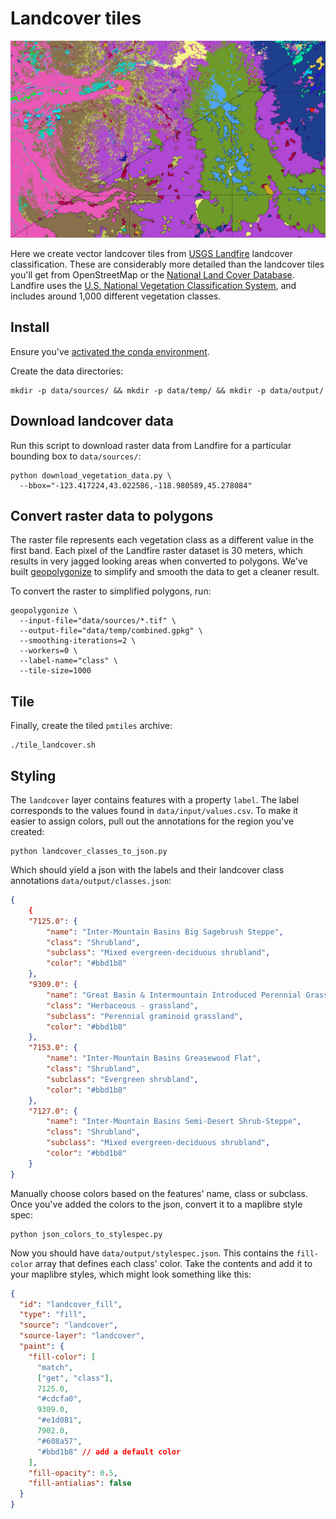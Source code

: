 # Landcover tiles

![Landfire dataset before and after vectorization](landfire.jpg)

Here we create vector landcover tiles from [USGS Landfire](https://landfire.gov/index.php) landcover classification. These are considerably more detailed than the landcover tiles you'll get from OpenStreetMap or the [National Land Cover Database](https://www.usgs.gov/centers/eros/science/national-land-cover-database). Landfire uses the [U.S. National Vegetation Classification System](https://usnvc.org/), and includes around 1,000 different vegetation classes.

## Install

Ensure you've [activated the conda environment](../../README.md#building-datasets).

Create the data directories:

```
mkdir -p data/sources/ && mkdir -p data/temp/ && mkdir -p data/output/
```

## Download landcover data

Run this script to download raster data from Landfire for a particular bounding box to `data/sources/`:

```
python download_vegetation_data.py \
  --bbox="-123.417224,43.022586,-118.980589,45.278084"
```

## Convert raster data to polygons

The raster file represents each vegetation class as a different value in the first band. Each pixel of the Landfire raster dataset is 30 meters, which results in very jagged looking areas when converted to polygons. We've built [geopolygonize](https://github.com/rainflame/geopolygonize/) to simplify and smooth the data to get a cleaner result.

To convert the raster to simplified polygons, run:

```
geopolygonize \
  --input-file="data/sources/*.tif" \
  --output-file="data/temp/combined.gpkg" \
  --smoothing-iterations=2 \
  --workers=0 \
  --label-name="class" \
  --tile-size=1000
```

## Tile

Finally, create the tiled `pmtiles` archive:

```
./tile_landcover.sh
```

## Styling

The `landcover` layer contains features with a property `label`. The label corresponds to the values found in `data/input/values.csv`. To make it easier to assign colors, pull out the annotations for the region you've created:

```
python landcover_classes_to_json.py
```

Which should yield a json with the labels and their landcover class annotations `data/output/classes.json`:

```json
{
    {
    "7125.0": {
        "name": "Inter-Mountain Basins Big Sagebrush Steppe",
        "class": "Shrubland",
        "subclass": "Mixed evergreen-deciduous shrubland",
        "color": "#bbd1b8"
    },
    "9309.0": {
        "name": "Great Basin & Intermountain Introduced Perennial Grassland and Forbland",
        "class": "Herbaceous - grassland",
        "subclass": "Perennial graminoid grassland",
        "color": "#bbd1b8"
    },
    "7153.0": {
        "name": "Inter-Mountain Basins Greasewood Flat",
        "class": "Shrubland",
        "subclass": "Evergreen shrubland",
        "color": "#bbd1b8"
    },
    "7127.0": {
        "name": "Inter-Mountain Basins Semi-Desert Shrub-Steppe",
        "class": "Shrubland",
        "subclass": "Mixed evergreen-deciduous shrubland",
        "color": "#bbd1b8"
    }
}
```

Manually choose colors based on the features' name, class or subclass. Once you've added the colors to the json, convert it to a maplibre style spec:

```
python json_colors_to_stylespec.py
```

Now you should have `data/output/stylespec.json`. This contains the `fill-color` array that defines each class' color. Take the contents and add it to your maplibre styles, which might look something like this:

```json
{
  "id": "landcover_fill",
  "type": "fill",
  "source": "landcover",
  "source-layer": "landcover",
  "paint": {
    "fill-color": [
      "match",
      ["get", "class"],
      7125.0,
      "#cdcfa0",
      9309.0,
      "#e1d081",
      7902.0,
      "#608a57",
      "#bbd1b8" // add a default color
    ],
    "fill-opacity": 0.5,
    "fill-antialias": false
  }
}
```
